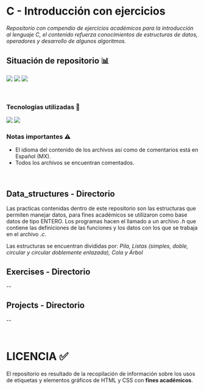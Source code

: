 # C - Introducción con ejercicios

_Repositorio con compendio de ejercicios académicos para la introducción al lenguaje C, el contenido refuerza conocimientos de estructuras de datos, operadores y desarrollo de algunos algoritmos._
<br>

## Situación de repositorio 📊️
<img src="https://img.shields.io/badge/Coverage-15%25-FFB4A2?style=for-the-badge" />  <img src="https://img.shields.io/github/stars/0draS0/Practicas_HTML?color=FFB4A2&style=for-the-badge" />  <img src="https://img.shields.io/badge/Version-1.0-FFB4A2?style=for-the-badge" />

<br>

### Tecnologías utilizadas 🔨
<img src="https://img.shields.io/badge/C-00599C?style=for-the-badge&logo=c&logoColor=black&color=FFB4A2" /> <img src="https://img.shields.io/badge/Built%20with-Code%3A%3ABlocks-FFB4A2?style=for-the-badge" />

### Notas importantes ⚠
  - El idioma del contenido de los archivos así como de comentarios está en Español (MX).
  - Todos los archivos se encuentran comentados.

<br>

## Data_structures - Directorio
Las practicas contenidas dentro de este repositorio son las estructuras que permiten manejar datos, para fines académicos se utilizaron como base datos de tipo ENTERO. Los programas hacen el llamado a un archivo _.h_ que contiene las definiciones de las funciones y los datos con los que se trabaja en el archivo _.c_.

Las estructuras se encuentran divididas por: *Pila, Listas (simples, doble, circular y circular doblemente enlazada), Cola y Árbol*
  


## Exercises - Directorio
--

## Projects - Directorio
--

<br>

# LICENCIA ✅
El repositorio es resultado de la recopilación de información sobre los usos de etiquetas y elementos gráficos de HTML y CSS con <b>fines académicos</b>.
